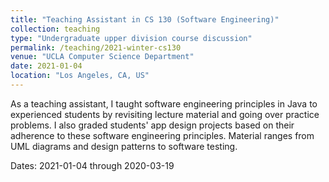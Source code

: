 ```yaml
---
title: "Teaching Assistant in CS 130 (Software Engineering)"
collection: teaching
type: "Undergraduate upper division course discussion"
permalink: /teaching/2021-winter-cs130
venue: "UCLA Computer Science Department"
date: 2021-01-04
location: "Los Angeles, CA, US"
---
```


As a teaching assistant, I taught software engineering principles in Java to experienced students by revisiting lecture material and going over practice problems. I also graded students' app design projects based on their adherence to these software engineering principles. Material ranges from UML diagrams and design patterns to software testing.

Dates: 2021-01-04 through 2020-03-19